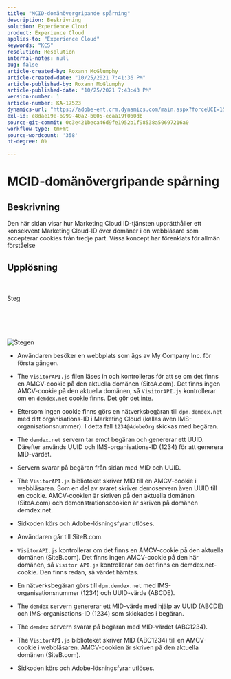 ```yaml
---
title: "MCID-domänövergripande spårning"
description: Beskrivning
solution: Experience Cloud
product: Experience Cloud
applies-to: "Experience Cloud"
keywords: "KCS"
resolution: Resolution
internal-notes: null
bug: false
article-created-by: Roxann McGlumphy
article-created-date: "10/25/2021 7:41:36 PM"
article-published-by: Roxann McGlumphy
article-published-date: "10/25/2021 7:43:43 PM"
version-number: 1
article-number: KA-17523
dynamics-url: "https://adobe-ent.crm.dynamics.com/main.aspx?forceUCI=1&pagetype=entityrecord&etn=knowledgearticle&id=28dfc18c-cb35-ec11-b6e6-000d3a3485ea"
exl-id: e8dae19e-b999-40a2-b005-ecaa19f0b0db
source-git-commit: 0c3e421beca46d9fe1952b1f98538a50697216a0
workflow-type: tm+mt
source-wordcount: '358'
ht-degree: 0%

---
```


# MCID-domänövergripande spårning

## Beskrivning

Den här sidan visar hur Marketing Cloud ID-tjänsten upprätthåller ett konsekvent Marketing Cloud-ID över domäner i en webbläsare som accepterar cookies från tredje part. Vissa koncept har förenklats för allmän förståelse

## Upplösning

<br><br>Steg<br><br><br><br><br><br>![Stegen](https://helpx.adobe.com/marketing-cloud-core/kb/MCID/CrossDomain/jcr%3acontent/main-pars/image.img.png/MCID%20Cross%20Domain.png "Stegen")
- Användaren besöker en webbplats som ägs av My Company Inc. för första gången.


- The `VisitorAPI.js` filen läses in och kontrolleras för att se om det finns en AMCV-cookie på den aktuella domänen (SiteA.com). Det finns ingen AMCV-cookie på den aktuella domänen, så `VisitorAPI.js` kontrollerar om en `demdex.net` cookie finns. Det gör det inte.


- Eftersom ingen cookie finns görs en nätverksbegäran till `dpm.demdex.net` med ditt organisations-ID i Marketing Cloud (kallas även IMS-organisationsnummer). I detta fall `1234@AdobeOrg` skickas med begäran.


- The `demdex.net` servern tar emot begäran och genererar ett UUID. Därefter används UUID och IMS-organisations-ID (1234) för att generera MID-värdet.


- Servern svarar på begäran från sidan med MID och UUID.


- The `VisitorAPI.js` biblioteket skriver MID till en AMCV-cookie i webbläsaren. Som en del av svaret skriver demoservern även UUID till en cookie. AMCV-cookien är skriven på den aktuella domänen (SiteA.com) och demonstrationscookien är skriven på domänen demdex.net.


- Sidkoden körs och Adobe-lösningsfyrar utlöses.


- Användaren går till SiteB.com.


- `VisitorAPI.js` kontrollerar om det finns en AMCV-cookie på den aktuella domänen (SiteB.com). Det finns ingen AMCV-cookie på den här domänen, så `Visitor API.js` kontrollerar om det finns en demdex.net-cookie. Den finns redan, så värdet hämtas.


- En nätverksbegäran görs till `dpm.demdex.net` med IMS-organisationsnummer (1234) och UUID-värde (ABCDE).


- The `demdex` servern genererar ett MID-värde med hjälp av UUID (ABCDE) och IMS-organisations-ID (1234) som skickades i begäran.


- The `demdex` servern svarar på begäran med MID-värdet (ABC1234).


- The `VisitorAPI.js` biblioteket skriver MID (ABC1234) till en AMCV-cookie i webbläsaren. AMCV-cookien är skriven på den aktuella domänen (SiteB.com).


- Sidkoden körs och Adobe-lösningsfyrar utlöses.
